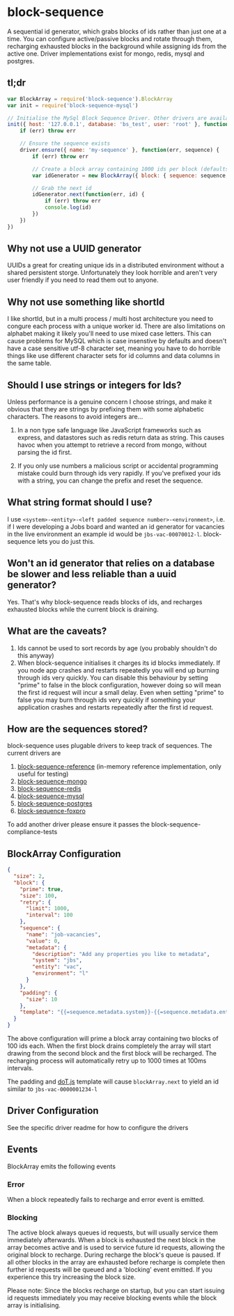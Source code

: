 # block-sequence
A sequential id generator, which grabs blocks of ids rather than just one at a time. You can configure active/passive blocks and rotate through them, recharging exhausted blocks in the background while assigning ids from the active one. Driver implementations exist for mongo, redis, mysql and postgres.

## tl;dr
```js
var BlockArray = require('block-sequence').BlockArray
var init = require('block-sequence-mysql')

// Initialise the MySql Block Sequence Driver. Other drivers are available
init({ host: '127.0.0.1', database: 'bs_test', user: 'root' }, function(err, driver) {
    if (err) throw err

    // Ensure the sequence exists
    driver.ensure({ name: 'my-sequence' }, function(err, sequence) {
        if (err) throw err

        // Create a block array containing 1000 ids per block (defaults to 2 blocks)
        var idGenerator = new BlockArray({ block: { sequence: sequence, driver: driver, size: 1000 } })

        // Grab the next id
        idGenerator.next(function(err, id) {
            if (err) throw err
            console.log(id)
        })
    })
})
```

## Why not use a UUID generator
UUIDs a great for creating unique ids in a distributed environment without a shared persistent storge. Unfortunately they look horrible and aren't very user friendly if you need to read them out to anyone.

## Why not use something like shortId
I like shortId, but in a multi process / multi host architecture you need to congure each process with a unique worker id. There are also limitations on alphabet making it likely you'll need to use mixed case letters. This can cause problems for MySQL which is case insenstive by defaults and doesn't have a case sensitive utf-8 character set, meaning you have to do horrible things like use different character sets for id columns and data columns in the same table.

## Should I use strings or integers for Ids?
Unless performance is a genuine concern I choose strings, and make it obvious that they are strings by prefixing them with some alphabetic characters. The reasons to avoid integers are...

1. In a non type safe language like JavaScript frameworks such as express, and datastores such as redis return data as string. This causes havoc when you attempt to retrieve a record from mongo, without parsing the id first.

2. If you only use numbers a malicious script or accidental programming mistake could burn through ids very rapidly. If you've prefixed your ids with a string, you can change the prefix and reset the sequence.

## What string format should I use?
I use ```<system>-<entity>-<left padded sequence number>-<environment>```, i.e. if I were developing a Jobs board and wanted an id generator for vacancies in the live environment an example id would be ```jbs-vac-00070012-l```. block-sequence lets you do just this.

## Won't an id generator that relies on a database be slower and less reliable than a uuid generator?
Yes. That's why block-sequence reads blocks of ids, and recharges exhausted blocks while the current block is draining.

## What are the caveats?
1. Ids cannot be used to sort records by age (you probably shouldn't do this anyway)
2. When block-sequence initialises it charges its id blocks immediately. If you node app crashes and restarts repeatedly you will end up burning through ids very quickly. You can disable this behaviour by setting "prime" to false in the block configuration, however doing so will mean the first id request will incur a small delay. Even when setting "prime" to false you may burn through ids very quickly if something your application crashes and restarts repeatedly after the first id request.

## How are the sequences stored?
block-sequence uses plugable drivers to keep track of sequences. The current drivers are

1. [block-sequence-reference](https://www.npmjs.com/package/block-sequence-reference) (in-memory reference implementation, only useful for testing)
2. [block-sequence-mongo](https://www.npmjs.com/package/block-sequence-mongo)
3. [block-sequence-redis](https://www.npmjs.com/package/block-sequence-redis)
4. [block-sequence-mysql](https://www.npmjs.com/package/block-sequence-mysql)
5. [block-sequence-postgres](https://www.npmjs.com/package/block-sequence-postgres)
6. [block-sequence-foxpro](https://www.youtube.com/watch?v=dQw4w9WgXcQ)

To add another driver please ensure it passes the block-sequence-compliance-tests


## BlockArray Configuration
```json
{
  "size": 2,
  "block": {
    "prime": true,
    "size": 100,
    "retry": {
      "limit": 1000,
      "interval": 100
    },
    "sequence": {
      "name": "job-vacancies",
      "value": 0,
      "metadata": {
        "description": "Add any properties you like to metadata",
        "system": "jbs",
        "entity": "vac",
        "environment": "l"
      }
    },
    "padding": {
      "size": 10
    },
    "template": "{{=sequence.metadata.system}}-{{=sequence.metadata.entity}}-{{=id}}-{{=sequence.metadata.environment}}"
  }
}
```
The above configuration will prime a block array containing two blocks of 100 ids each. When the first block drains completely the array will start drawing from the second block and the first block will be recharged. The recharging process will automatically retry up to 1000 times at 100ms intervals.

The padding and [doT.js](http://olado.github.io/doT/index.html) template will cause ```blockArray.next``` to yield an id similar to ```jbs-vac-0000001234-l```

## Driver Configuration
See the specific driver readme for how to configure the drivers

## Events
BlockArray emits the following events

### Error
When a block repeatedly fails to recharge and error event is emitted.

### Blocking
The active block always queues id requests, but will usually service them immediately afterwards. When a block is exhausted the next block in the array becomes active and is used to service future id requests, allowing the original block to recharge. During recharge the block's queue is paused. If all other blocks in the array are exhausted before recharge is complete then further id requests will be queued and a 'blocking' event emitted. If you experience this try increasing the block size.

Please note: Since the blocks recharge on startup, but you can start issuing id requests immediately you may receive blocking events while the block array is initialising.






